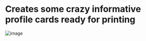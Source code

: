 # Creates some crazy informative profile cards ready for printing

![image](https://user-images.githubusercontent.com/26485094/72900549-60308480-3d28-11ea-8503-bb89da82b2e8.png)